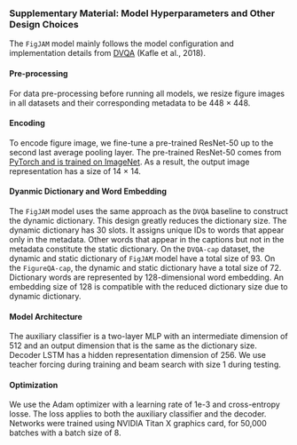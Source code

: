 ### Supplementary Material: Model Hyperparameters and Other Design Choices

The `FigJAM` model mainly follows the model configuration and implementation details from [DVQA](https://openaccess.thecvf.com/content_cvpr_2018/papers/Kafle_DVQA_Understanding_Data_CVPR_2018_paper.pdf) (Kafle et al., 2018). 

#### Pre-processing
For data pre-processing before running all models, we resize figure images in all datasets and their corresponding metadata to be 448 × 448.

#### Encoding
To encode figure image, we fine-tune a pre-trained ResNet-50 up to the second last average pooling layer. The pre-trained ResNet-50 comes from [PyTorch and is trained on ImageNet](https://pytorch.org/hub/pytorch_vision_resnet/). As a result, the output image representation has a size of 14 × 14. 

#### Dyanmic Dictionary and Word Embedding
The `FigJAM` model uses the same approach as the `DVQA` baseline to construct the dynamic dictionary. This design greatly reduces the dictionary size.
The dynamic dictionary has 30 slots. It assigns unique IDs to words that appear only in the metadata. 
Other words that appear in the captions but not in the metadata constitute the static dictionary. 
On the `DVQA-cap` dataset, the dynamic and static dictionary of `FigJAM` model have a total size of 93. On the `FigureQA-cap`, the dynamic and static dictionary have a total size of 72.
Dictionary words are represented by 128-dimensional word embedding. An embedding size of 128 is compatible with the reduced dictionary size due to dynamic dictionary. 

#### Model Architecture 
The auxiliary classifier is a two-layer MLP with an intermediate dimension of 512 and an output dimension that is the same as the dictionary size.
Decoder LSTM has a hidden representation dimension of 256. We use teacher forcing during training and beam search with size 1 during testing.

#### Optimization 
We use the Adam optimizer with a learning rate of 1e-3 and cross-entropy losse. The loss applies to both the auxiliary classifier and the decoder. 
Networks were trained using NVIDIA Titan X graphics card, for 50,000 batches with a batch size of 8.
